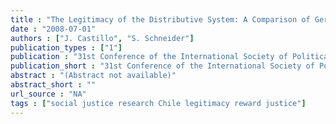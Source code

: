```yaml
---
title : "The Legitimacy of the Distributive System: A Comparison of Germany and Chile"
date : "2008-07-01"
authors : ["J. Castillo", "S. Schneider"]
publication_types : ["1"]
publication : "31st Conference of the International Society of Political Psychology - ISPP (Paris, 9-12 July).. Paris"
publication_short : "31st Conference of the International Society of Political Psychology - ISPP (Paris, 9-12 July).. Paris"
abstract : "(Abstract not available)"
abstract_short : ""
url_source : "NA"
tags : ["social justice research Chile legitimacy reward justice"]
---
```

